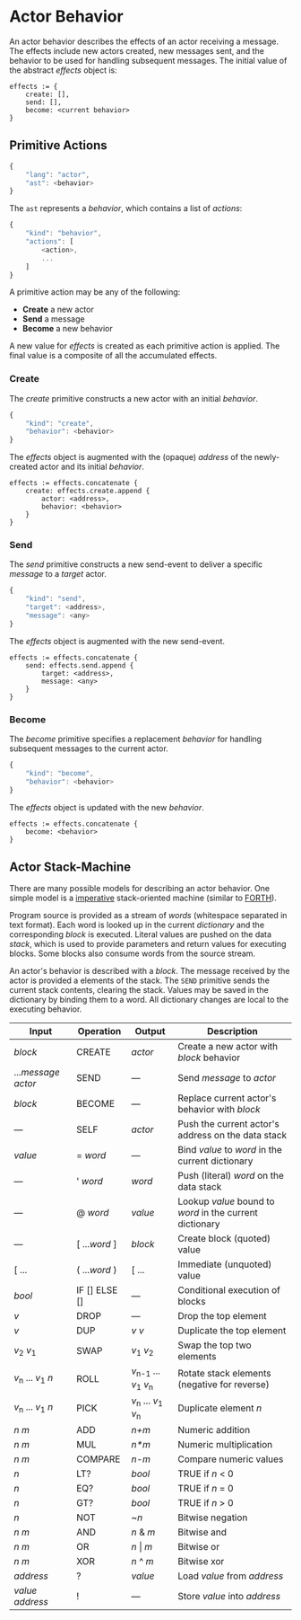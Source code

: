 # Actor Behavior

An actor behavior describes the effects of an actor receiving a message. The effects include new actors created, new messages sent, and the behavior to be used for handling subsequent messages. The initial value of the abstract _effects_ object is:

```
effects := {
    create: [],
    send: [],
    become: <current behavior>
}
```

## Primitive Actions

```javascript
{
    "lang": "actor",
    "ast": <behavior>
}
```

The `ast` represents a _behavior_, which contains a list of _actions_:

```javascript
{
    "kind": "behavior",
    "actions": [
        <action>,
        ...
    ]
}
```

A primitive action may be any of the following:

  * **Create** a new actor
  * **Send** a message
  * **Become** a new behavior

A new value for _effects_ is created as each primitive action is applied. The final value is a composite of all the accumulated effects.

### Create

The _create_ primitive constructs a new actor with an initial _behavior_.

```javascript
{
    "kind": "create",
    "behavior": <behavior>
}
````

The _effects_ object is augmented with the (opaque) _address_ of the newly-created actor and its initial _behavior_.

```
effects := effects.concatenate {
    create: effects.create.append {
        actor: <address>,
        behavior: <behavior>
    }
}
````

### Send

The _send_ primitive constructs a new send-event to deliver a specific _message_ to a _target_ actor.

```javascript
{
    "kind": "send",
    "target": <address>,
    "message": <any>
}
````

The _effects_ object is augmented with the new send-event.

```
effects := effects.concatenate {
    send: effects.send.append {
        target: <address>,
        message: <any>
    }
}
````

### Become

The _become_ primitive specifies a replacement _behavior_ for handling subsequent messages to the current actor.

```javascript
{
    "kind": "become",
    "behavior": <behavior>
}
````

The _effects_ object is updated with the new _behavior_.

```
effects := effects.concatenate {
    become: <behavior>
}
````

## Actor Stack-Machine

There are many possible models for describing an actor behavior. One simple model is a [imperative](https://en.wikipedia.org/wiki/Imperative_programming) stack-oriented machine (similar to [FORTH](https://en.wikipedia.org/wiki/Forth_(programming_language))).

Program source is provided as a stream of _words_ (whitespace separated in text format). Each word is looked up in the current _dictionary_ and the corresponding _block_ is executed. Literal values are pushed on the data _stack_, which is used to provide parameters and return values for executing blocks. Some blocks also consume words from the source stream.

An actor's behavior is described with a _block_. The message received by the actor is provided a elements of the stack. The `SEND` primitive sends the current stack contents, clearing the stack. Values may be saved in the dictionary by binding them to a word. All dictionary changes are local to the executing behavior.

Input                | Operation       | Output                  | Description
---------------------|-----------------|-------------------------|------------
_block_              | CREATE          | _actor_                 | Create a new actor with _block_ behavior
..._message_ _actor_ | SEND            | &mdash;                 | Send _message_ to _actor_
_block_              | BECOME          | &mdash;                 | Replace current actor's behavior with _block_
&mdash;              | SELF            | _actor_                 | Push the current actor's address on the data stack
_value_              | = _word_        | &mdash;                 | Bind _value_ to _word_ in the current dictionary
&mdash;              | ' _word_        | _word_                  | Push (literal) _word_ on the data stack
&mdash;              | @ _word_        | _value_                 | Lookup _value_ bound to _word_ in the current dictionary
&mdash;              | [ ..._word_ ]   | _block_                 | Create block (quoted) value
[ ...                | ( ..._word_ )   | [ ...                   | Immediate (unquoted) value
_bool_               | IF [] ELSE []   | &mdash;                 | Conditional execution of blocks
_v_                  | DROP            | &mdash;                 | Drop the top element
_v_                  | DUP             | _v_ _v_                 | Duplicate the top element
_v_<sub>2</sub> _v_<sub>1</sub> | SWAP | _v_<sub>1</sub> _v_<sub>2</sub> | Swap the top two elements
_v_<sub>n</sub> ... _v_<sub>1</sub> _n_ | ROLL | _v_<sub>n-1</sub> ... _v_<sub>1</sub> _v_<sub>n</sub> | Rotate stack elements (negative for reverse)
_v_<sub>n</sub> ... _v_<sub>1</sub> _n_ | PICK | _v_<sub>n</sub> ... _v_<sub>1</sub> _v_<sub>n</sub> | Duplicate element _n_
_n_ _m_              | ADD             | _n+m_                   | Numeric addition
_n_ _m_              | MUL             | _n*m_                   | Numeric multiplication
_n_ _m_              | COMPARE         | _n-m_                   | Compare numeric values
_n_                  | LT?             | _bool_                  | TRUE if _n_ < 0
_n_                  | EQ?             | _bool_                  | TRUE if _n_ = 0
_n_                  | GT?             | _bool_                  | TRUE if _n_ > 0
_n_                  | NOT             | ~_n_                    | Bitwise negation
_n_ _m_              | AND             | _n_ & _m_               | Bitwise and
_n_ _m_              | OR              | _n_ \| _m_              | Bitwise or
_n_ _m_              | XOR             | _n_ ^ _m_               | Bitwise xor
_address_            | ?               | _value_                 | Load _value_ from _address_
_value_ _address_    | !               | &mdash;                 | Store _value_ into _address_
